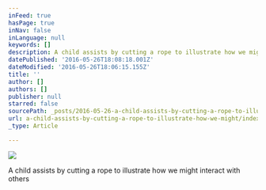 ```yaml
---
inFeed: true
hasPage: true
inNav: false
inLanguage: null
keywords: []
description: A child assists by cutting a rope to illustrate how we might interact with others
datePublished: '2016-05-26T18:08:18.001Z'
dateModified: '2016-05-26T18:06:15.155Z'
title: ''
author: []
authors: []
publisher: null
starred: false
sourcePath: _posts/2016-05-26-a-child-assists-by-cutting-a-rope-to-illustrate-how-we-might.md
url: a-child-assists-by-cutting-a-rope-to-illustrate-how-we-might/index.html
_type: Article

---
```

![](https://the-grid-user-content.s3-us-west-2.amazonaws.com/e8723f00-84ba-4561-826f-ee5aedf77255.jpg)

A child assists by cutting a rope to illustrate how we might interact with others